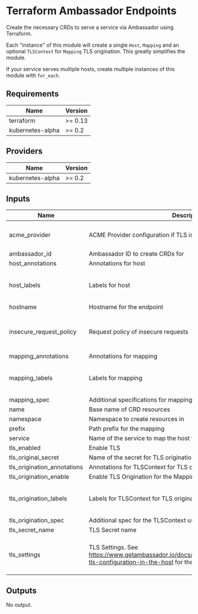 # Terraform Ambassador Endpoints

Create the necessary CRDs to serve a service via Ambassador using Terraform.

Each "instance" of this module will create a single `Host`, `Mapping` and an optional `TLSContext`
for `Mapping` TLS origination. This greatly simplifies the module.

If your service serves multiple hosts, create multiple instances of this module with `for_each`.

## Requirements

| Name | Version |
|------|---------|
| terraform | >= 0.13 |
| kubernetes-alpha | >= 0.2 |

## Providers

| Name | Version |
|------|---------|
| kubernetes-alpha | >= 0.2 |

## Inputs

| Name | Description | Type | Default | Required |
|------|-------------|------|---------|:--------:|
| acme\_provider | ACME Provider configuration if TLS is enabled | `map` | <pre>{<br>  "authority": "None"<br>}</pre> | no |
| ambassador\_id | Ambassador ID to create CRDs for | `string` | `"default"` | no |
| host\_annotations | Annotations for host | `map` | `{}` | no |
| host\_labels | Labels for host | `map` | <pre>{<br>  "app.kubernetes.io/managed-by": "Terraform"<br>}</pre> | no |
| hostname | Hostname for the endpoint | `any` | n/a | yes |
| insecure\_request\_policy | Request policy of insecure requests | `map` | <pre>{<br>  "action": "Redirect",<br>  "additionalPort": "8080"<br>}</pre> | no |
| mapping\_annotations | Annotations for mapping | `map` | `{}` | no |
| mapping\_labels | Labels for mapping | `map` | <pre>{<br>  "app.kubernetes.io/managed-by": "Terraform"<br>}</pre> | no |
| mapping\_spec | Additional specifications for mapping, like resolver | `map` | `{}` | no |
| name | Base name of CRD resources | `string` | `"ambassador"` | no |
| namespace | Namespace to create resources in | `string` | `"default"` | no |
| prefix | Path prefix for the mapping | `string` | `"/"` | no |
| service | Name of the service to map the host to, using the specified resolver | `string` | n/a | yes |
| tls\_enabled | Enable TLS | `bool` | `false` | no |
| tls\_original\_secret | Name of the secret for TLS origination | `string` | `""` | no |
| tls\_origination\_annotations | Annotations for TLSContext for TLS origination | `map` | `{}` | no |
| tls\_origination\_enable | Enable TLS Origination for the Mapping | `bool` | `false` | no |
| tls\_origination\_labels | Labels for TLSContext for TLS origination | `map` | <pre>{<br>  "app.kubernetes.io/managed-by": "Terraform"<br>}</pre> | no |
| tls\_origination\_spec | Additional spec for the TLSContext used in TLS origination | `map` | `{}` | no |
| tls\_secret\_name | TLS Secret name | `any` | `null` | no |
| tls\_settings | TLS Settings. See https://www.getambassador.io/docs/latest/topics/running/tls/#specify-tls-configuration-in-the-host for the list of fields | `map` | <pre>{<br>  "alpn_protocols": "h2, http/1.1",<br>  "min_tls_version": "v1.2"<br>}</pre> | no |

## Outputs

No output.
